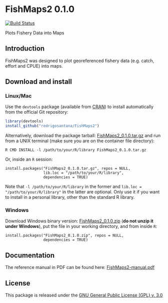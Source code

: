 

# FishMaps2 0.1.0

[![Build Status](https://travis-ci.org/rodrigosantana/FishMaps2.svg)](https://travis-ci.org/rodrigosantana/FishMaps2)

Plots Fishery Data into Maps

## Introduction

FishMaps2 was designed to plot georeferenced fishery data (e.g. catch,
effort and CPUE) into maps.

## Download and install

### Linux/Mac

Use the `devtools` package (available from
[CRAN](http://cran-r.c3sl.ufpr.br/web/packages/devtools/index.html)) to
install automatically from the official Git repository:


```r
library(devtools)
install_github("rodrigosantana/FishMaps2")
```

Alternatively, download the package tarball: [FishMaps2_0.1.0.tar.gz][]
and run from a UNIX terminal (make sure you are on the container file
directory):


```
R CMD INSTALL -l /path/to/your/R/library FishMaps2_0.1.0.tar.gz
```

Or, inside an `R` session:


```
install.packages("FishMaps2_0.1.0.tar.gz", repos = NULL,
                 lib.loc = "/path/to/your/R/library",
                 dependencies = TRUE)
```

Note that `-l /path/to/your/R/library` in the former and `lib.loc =
"/path/to/your/R/library"` in the latter are optional. Only use it if you
want to install in a personal library, other than the standard R
library.

### Windows

Download Windows binary version: [FishMaps2_0.1.0.zip][] (**do not unzip
it under Windows**), put the file in your working directory, and from
inside `R`:


```
install.packages("FishMaps2_0.1.0.zip", repos = NULL,
                 dependencies = TRUE)
```

## Documentation

The reference manual in PDF can be found here: [FishMaps2-manual.pdf][]

## License

This package is released under the
[GNU General Public License (GPL) v. 3.0](http://www.gnu.org/licenses/gpl-3.0.html)




[FishMaps2_0.1.0.tar.gz]: https://github.com/rodrigosantana/FishMaps2/blob/master/downloads/FishMaps2_0.1.0.tar.gz?raw=true
[FishMaps2_0.1.0.zip]: https://github.com/rodrigosantana/FishMaps2/blob/master/downloads/FishMaps2_0.1.0.zip?raw=true
[FishMaps2-manual.pdf]: https://github.com/rodrigosantana/FishMaps2/raw/master/downloads/FishMaps2-manual.pdf
